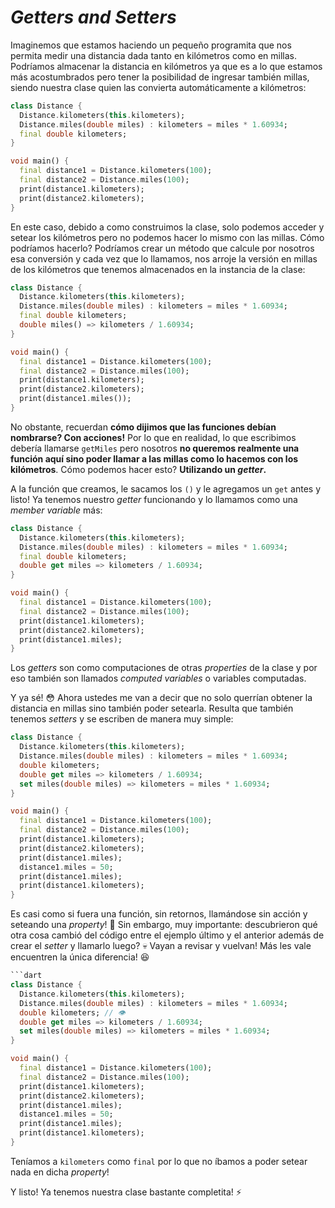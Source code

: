 # _Getters and Setters_

Imaginemos que estamos haciendo un pequeño programita que nos permita medir una distancia dada tanto en kilómetros como en millas. Podríamos almacenar la distancia en kilómetros ya que es a lo que estamos más acostumbrados pero tener la posibilidad de ingresar también millas, siendo nuestra clase quien las convierta automáticamente a kilómetros:

```dart
class Distance {
  Distance.kilometers(this.kilometers);
  Distance.miles(double miles) : kilometers = miles * 1.60934;
  final double kilometers;
}

void main() {
  final distance1 = Distance.kilometers(100);
  final distance2 = Distance.miles(100);
  print(distance1.kilometers);
  print(distance2.kilometers);
}
```

En este caso, debido a como construimos la clase, solo podemos acceder y setear los kilómetros pero no podemos hacer lo mismo con las millas. Cómo podríamos hacerlo? Podríamos crear un método que calcule por nosotros esa conversión y cada vez que lo llamamos, nos arroje la versión en millas de los kilómetros que tenemos almacenados en la instancia de la clase:

```dart
class Distance {
  Distance.kilometers(this.kilometers);
  Distance.miles(double miles) : kilometers = miles * 1.60934;
  final double kilometers;
  double miles() => kilometers / 1.60934;
}

void main() {
  final distance1 = Distance.kilometers(100);
  final distance2 = Distance.miles(100);
  print(distance1.kilometers);
  print(distance2.kilometers);
  print(distance1.miles());
}
```

No obstante, recuerdan __cómo dijimos que las funciones debían nombrarse? Con acciones!__ Por lo que en realidad, lo que escribimos debería llamarse `getMiles` pero nosotros __no queremos realmente una función aquí sino poder llamar a las millas como lo hacemos con los kilómetros__. Cómo podemos hacer esto? __Utilizando un _getter_.__

A la función que creamos, le sacamos los `()` y le agregamos un `get` antes y listo! Ya tenemos nuestro _getter_ funcionando y lo llamamos como una _member variable_ más:

```dart
class Distance {
  Distance.kilometers(this.kilometers);
  Distance.miles(double miles) : kilometers = miles * 1.60934;
  final double kilometers;
  double get miles => kilometers / 1.60934;
}

void main() {
  final distance1 = Distance.kilometers(100);
  final distance2 = Distance.miles(100);
  print(distance1.kilometers);
  print(distance2.kilometers);
  print(distance1.miles);
}
```

Los _getters_ son como computaciones de otras _properties_ de la clase y por eso también son llamados _computed variables_ o variables computadas.

Y ya sé! 😳 Ahora ustedes me van a decir que no solo querrían obtener la distancia en millas sino también poder setearla. Resulta que también tenemos _setters_ y se escriben de manera muy simple:

```dart
class Distance {
  Distance.kilometers(this.kilometers);
  Distance.miles(double miles) : kilometers = miles * 1.60934;
  double kilometers;
  double get miles => kilometers / 1.60934;
  set miles(double miles) => kilometers = miles * 1.60934;
}

void main() {
  final distance1 = Distance.kilometers(100);
  final distance2 = Distance.miles(100);
  print(distance1.kilometers);
  print(distance2.kilometers);
  print(distance1.miles);
  distance1.miles = 50;
  print(distance1.miles);
  print(distance1.kilometers);
}
```

Es casi como si fuera una función, sin retornos, llamándose sin acción y seteando una _property_! 🤣 Sin embargo, muy importante: descubrieron qué otra cosa cambió del código entre el ejemplo último y el anterior además de crear el _setter_ y llamarlo luego? 💀 Vayan a revisar y vuelvan! Más les vale encuentren la única diferencia! 😆

```dart
```dart
class Distance {
  Distance.kilometers(this.kilometers);
  Distance.miles(double miles) : kilometers = miles * 1.60934;
  double kilometers; // 👁️
  double get miles => kilometers / 1.60934;
  set miles(double miles) => kilometers = miles * 1.60934;
}

void main() {
  final distance1 = Distance.kilometers(100);
  final distance2 = Distance.miles(100);
  print(distance1.kilometers);
  print(distance2.kilometers);
  print(distance1.miles);
  distance1.miles = 50;
  print(distance1.miles);
  print(distance1.kilometers);
}
```

Teníamos a `kilometers` como `final` por lo que no íbamos a poder setear nada en dicha _property_!

Y listo! Ya tenemos nuestra clase bastante completita! ⚡️
